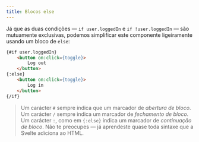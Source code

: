 ```yaml
---
title: Blocos else
---
```


Já que as duas condições — `if user.loggedIn` e `if !user.loggedIn` — são mutuamente exclusivas, podemos simplificar este componente ligeiramente usando um bloco de `else`:

```html
{#if user.loggedIn}
	<button on:click={toggle}>
		Log out
	</button>
{:else}
	<button on:click={toggle}>
		Log in
	</button>
{/if}
```

> Um carácter `#` sempre indica que um marcador de *abertura de bloco*. Um carácter `/` sempre indica um marcador de *fechamento de bloco*. Um carácter `:`, como em `{:else}` indica um marcador de *continuação de bloco*. Não te preocupes — já aprendeste quase toda sintaxe que a Svelte adiciona ao HTML.
